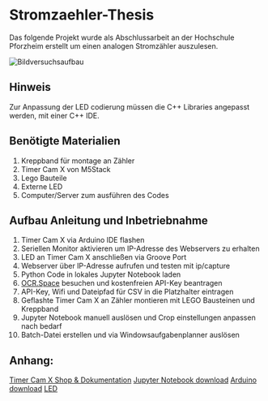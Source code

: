 # Stromzaehler-Thesis 
Das  folgende Projekt wurde als Abschlussarbeit an der Hochschule Pforzheim erstellt um einen analogen Stromzähler auszulesen. 

![Bildversuchsaufbau](https://github.com/Vaessenlu/Stromzaehler-Thesis/assets/119928392/eadeaf81-7301-438f-9c34-922f3c2bb129)

## Hinweis

Zur Anpassung der LED codierung müssen die C++ Libraries angepasst werden, mit einer C++ IDE.


## Benötigte Materialien

1. Kreppband für montage an Zähler
2. Timer Cam X von M5Stack
3. Lego Bauteile
4. Externe LED
5. Computer/Server zum ausführen des Codes


## Aufbau Anleitung und Inbetriebnahme
1. Timer Cam X via Arduino IDE flashen
2. Seriellen Monitor aktivieren um IP-Adresse des Webservers zu erhalten
3. LED an Timer Cam X anschließen via Groove Port
4. Webserver über IP-Adresse aufrufen und testen mit ip/capture
5. Python Code in lokales Jupyter Notebook laden
6. [OCR.Space](https://ocr.space/) besuchen und kostenfreien API-Key beantragen
7. API-Key, Wifi und Dateipfad für CSV in die Platzhalter eintragen
8. Geflashte Timer Cam X an Zähler montieren mit LEGO Bausteinen und Kreppband
9. Jupyter Notebook manuell auslösen und Crop einstellungen anpassen nach bedarf
10. Batch-Datei erstellen und via Windowsaufgabenplanner auslösen    

## Anhang:
[Timer Cam X Shop & Dokumentation](https://shop.m5stack.com/products/esp32-psram-timer-camera-x-ov3660?variant=36362228301988)
[Jupyter Notebook download](https://jupyter.org/install) 
[Arduino download](https://www.arduino.cc/en/software)
[LED](https://docs.m5stack.com/en/unit/FlashLight)
